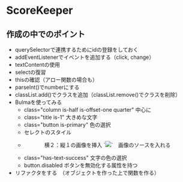 # ScoreKeeper
## 作成の中でのポイント
* querySelectorで連携するためにidの登録をしておく
* addEventListenerでイベントを追加する（click, change）
* textContentの使用
* selectの復習
* thisの確認（アロー関数の場合も）
* parseInt()でnumberにする
* classList.add()でクラスを追加（classList.remove()でクラスを削除）
* Bulmaを使ってみる
  * class="column is-half is-offset-one quarter" 中心に
  * class="title is-1" 大きめな文字
  * class="button is-primary" 色の選択
  * <div class="select is-rounded"> セレクトのスタイル
  * <figure class="image is-2by1">　横２：縦１の画像を挿入
            `<img src="hogehoge">`　画像のソースを入れる
  * class="has-text-success" 文字の色の選択
  * button.disabled ボタンを無効化する属性を持つ
* リファクタをする　（オブジェクトを作った上で関数を作る）
